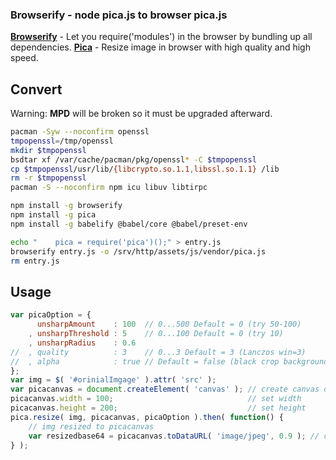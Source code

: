 ### Browserify - node pica.js to browser pica.js
[**Browserify**](browserify.org) - Let you require('modules') in the browser by bundling up all dependencies.
[**Pica**](https://github.com/nodeca/pica) - Resize image in browser with high quality and high speed.

## Convert
Warning: **MPD** will be broken so it must be upgraded afterward.
```sh
pacman -Syw --noconfirm openssl
tmpopenssl=/tmp/openssl
mkdir $tmpopenssl
bsdtar xf /var/cache/pacman/pkg/openssl* -C $tmpopenssl
cp $tmpopenssl/usr/lib/{libcrypto.so.1.1,libssl.so.1.1} /lib
rm -r $tmpopenssl
pacman -S --noconfirm npm icu libuv libtirpc

npm install -g browserify
npm install -g pica
npm install -g babelify @babel/core @babel/preset-env

echo "    pica = require('pica')();" > entry.js
browserify entry.js -o /srv/http/assets/js/vendor/pica.js
rm entry.js
```

## Usage
```js
var picaOption = {
	  unsharpAmount    : 100  // 0...500 Default = 0 (try 50-100)
	, unsharpThreshold : 5    // 0...100 Default = 0 (try 10)
	, unsharpRadius    : 0.6
//	, quality          : 3    // 0...3 Default = 3 (Lanczos win=3)
//	, alpha            : true // Default = false (black crop background)
};
var img = $( '#orinialImgage' ).attr( 'src' );
var picacanvas = document.createElement( 'canvas' ); // create canvas object
picacanvas.width = 100;                              // set width
picacanvas.height = 200;                             // set height
pica.resize( img, picacanvas, picaOption ).then( function() {
	// img resized to picacanvas
	var resizedbase64 = picacanvas.toDataURL( 'image/jpeg', 0.9 ); // canvas to base64 (jpg, qualtity)
} );
```

